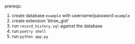 prereqs:

1. create database `example` with username/password `example`
1. create extension 'btree_gist'
1. run `record_history.sql` against the database
1. run `poetry shell`
1. run `python app.py`
